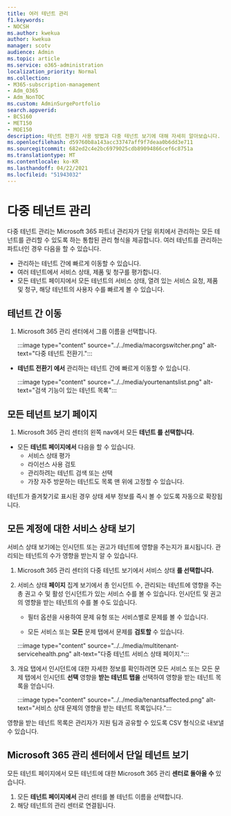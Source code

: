 ```yaml
---
title: 여러 테넌트 관리
f1.keywords:
- NOCSH
ms.author: kwekua
author: kwekua
manager: scotv
audience: Admin
ms.topic: article
ms.service: o365-administration
localization_priority: Normal
ms.collection:
- M365-subscription-management
- Adm_O365
- Adm_NonTOC
ms.custom: AdminSurgePortfolio
search.appverid:
- BCS160
- MET150
- MOE150
description: 테넌트 전환기 사용 방법과 다중 테넌트 보기에 대해 자세히 알아보습니다.
ms.openlocfilehash: d59760b8a143acc33747aff9f7deaa0b6dd3e711
ms.sourcegitcommit: 682ed2c4e2bc6979025cdb89094866cef6c8751a
ms.translationtype: MT
ms.contentlocale: ko-KR
ms.lasthandoff: 04/22/2021
ms.locfileid: "51943032"
---
```

# <a name="multi-tenant-management"></a>다중 테넌트 관리

다중 테넌트 관리는 Microsoft 365 파트너 관리자가 단일 위치에서 관리하는 모든 테넌트를 관리할 수 있도록 하는 통합된 관리 형식을 제공합니다. 여러 테넌트를 관리하는 파트너인 경우 다음을 할 수 있습니다.

- 관리하는 테넌트 간에 빠르게 이동할 수 있습니다.
- 여러 테넌트에서 서비스 상태, 제품 및 청구를 평가합니다.
- 모든  테넌트 페이지에서 모든 테넌트의 서비스 상태, 열려 있는 서비스 요청, 제품 및 청구, 해당 테넌트의 사용자 수를 빠르게 볼 수 있습니다.

## <a name="move-between-tenants"></a>테넌트 간 이동

1. Microsoft 365 관리 센터에서 그룹 이름을 선택합니다.

    :::image type="content" source="../../media/macorgswitcher.png" alt-text="다중 테넌트 전환기.":::

- **테넌트 전환기 에서** 관리하는 테넌트 간에 빠르게 이동할 수 있습니다.

    :::image type="content" source="../../media/yourtenantslist.png" alt-text="검색 기능이 있는 테넌트 목록":::

## <a name="view-all-tenants-page"></a>모든 테넌트 보기 페이지

1. Microsoft 365 관리 센터의 왼쪽 nav에서 모든 **테넌트 를 선택합니다.**
- 모든 **테넌트 페이지에서** 다음을 할 수 있습니다.
  - 서비스 상태 평가
  - 라이선스 사용 검토
  - 관리하려는 테넌트 검색 또는 선택
  - 가장 자주 방문하는 테넌트도 목록 맨 위에 고정할 수 있습니다.

테넌트가 즐겨찾기로 표시된 경우 상태 세부 정보를 즉시 볼 수 있도록 자동으로 확장됩니다.

## <a name="view-service-health-for-all-accounts"></a>모든 계정에 대한 서비스 상태 보기

서비스 상태 보기에는 인시던트 또는 권고가 테넌트에 영향을 주는지가 표시됩니다. 관리되는 테넌트의 수가 영향을 받는지 알 수 있습니다.

1. Microsoft 365 관리 센터의 다중 테넌트 보기에서 서비스 상태 **를 선택합니다.**
2. 서비스 상태 **페이지** 집계 보기에서 총 인시던트 수, 관리되는 테넌트에 영향을 주는 총 권고 수 및 활성 인시던트가 있는 서비스 수를 볼 수 있습니다. 인시던트 및 권고의 영향을 받는 테넌트의 수를 볼 수도 있습니다.

    - 필터 옵션을 사용하여 문제 유형 또는 서비스별로 문제를 볼 수 있습니다.

    - 모든 서비스 또는 **모든** 문제 탭에서 문제를 **검토할** 수 있습니다.

    :::image type="content" source="../../media/multitenant-servicehealth.png" alt-text="다중 테넌트 서비스 상태 페이지.":::
1. 개요 탭에서  인시던트에 대한 자세한 정보를 확인하려면 모든 서비스 또는 모든 문제 탭에서 인시던트 **선택**  영향을 **받는 테넌트 탭을** 선택하여 영향을 받는 테넌트 목록을 얻습니다.

    :::image type="content" source="../../media/tenantsaffected.png" alt-text="서비스 상태 문제의 영향을 받는 테넌트 목록입니다.":::

영향을 받는 테넌트 목록은 관리자가 지원 팀과 공유할 수 있도록 CSV 형식으로 내보낼 수 있습니다.

## <a name="view-a-single-tenant-in-the-microsoft-365-admin-center"></a>Microsoft 365 관리 센터에서 단일 테넌트 보기

모든 테넌트 페이지에서 모든 테넌트에 대한 Microsoft 365 관리 **센터로 돌아올 수** 있습니다.

1. 모든 **테넌트 페이지에서** 관리 센터를 볼 테넌트 이름을 선택합니다.
2. 해당 테넌트의 관리 센터로 연결됩니다.